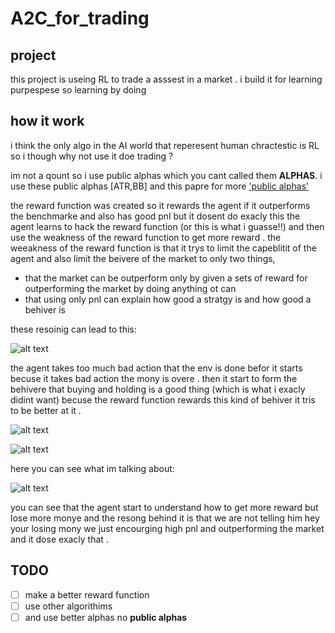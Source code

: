 # A2C_for_trading


## project
this project is useing RL to trade a asssest in a market . i build it for learning purpespese so learning by doing 

## how it work 
i think the only algo in the AI world that reperesent human chractestic is RL so i though why not use it doe trading ? 

im not a qount so i use public alphas which you cant called them **ALPHAS**. 
i use these public alphas [ATR,BB] and this papre for more ['public alphas'](https://arxiv.org/pdf/1601.00991) 

the reward function was created so it rewards the agent if it outperforms the benchmarke and also has good pnl but it dosent do exacly this
the agent learns to hack the reward function (or this is what i guasse!!) and then use the weakness of the reward function to get more reward .
the weeakness of the reward function is that it trys to limit the capeblitit of the agent and also limit the beivere of the market to only two things,

* that the market can be outperform only by given a sets of reward for outperforming the market by doing anything ot can
* that using only pnl can explain how good a stratgy is and how good a behiver is

these resoinig can lead to this:

![alt text](https://github.com/Alireza93336333393/A2C_for_trading/blob/main/Screenshot%20from%202025-03-20%2010-34-50%20(1).png)

the agent takes too much bad action that the env is done befor it starts becuse it takes bad action the mony is overe . 
then it start to form the behivere that buying and holding is a good thing (which is what i exacly didint want) becuse the reward function rewards this kind of behiver it tris to be better at it . 

![alt text](https://github.com/Alireza93336333393/A2C_for_trading/blob/main/Screenshot%20from%202025-03-21%2008-30-10.png)

![alt text](https://github.com/Alireza93336333393/A2C_for_trading/blob/main/Screenshot%20from%202025-03-21%2008-32-28.png)

here you can see what im talking about:

![alt text](https://github.com/Alireza93336333393/A2C_for_trading/blob/main/Screenshot%20from%202025-03-20%2010-34-50.png)

you can see that the agent start to understand how to get more reward but lose more monye and the resong behind it is that we are not telling him hey your losing mony we just encourging high pnl and outperforming the market and it dose exacly that .


## TODO 
- [ ] make a better reward function
- [ ] use other algorithims
- [ ] and use better alphas no **public alphas**
